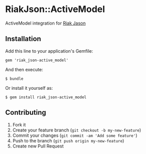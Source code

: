 # RiakJson::ActiveModel

ActiveModel integration for [Riak Jason](https://github.com/basho-labs/riak_json_ruby_client)

## Installation

Add this line to your application's Gemfile:

    gem 'riak_json-active_model'

And then execute:

    $ bundle

Or install it yourself as:

    $ gem install riak_json-active_model


## Contributing

1. Fork it
2. Create your feature branch (`git checkout -b my-new-feature`)
3. Commit your changes (`git commit -am 'Add some feature'`)
4. Push to the branch (`git push origin my-new-feature`)
5. Create new Pull Request
